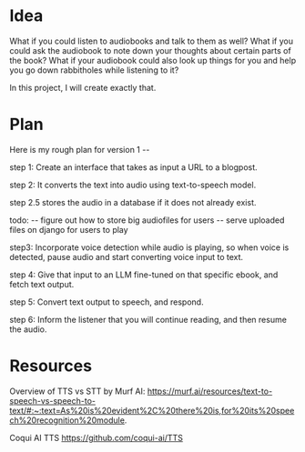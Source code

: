 # Idea

What if you could listen to audiobooks and talk to them as well?
What if you could ask the audiobook to note down your thoughts about certain parts of the book?
What if your audiobook could also look up things for you and help you go down rabbitholes while listening to it?

In this project, I will create exactly that.

# Plan

Here is my rough plan for version 1 --

step 1: Create an interface that takes as input a URL to a blogpost.

step 2: It converts the text into audio using text-to-speech model.

step 2.5 stores the audio in a database if it does not already exist.

todo:
-- figure out how to store big audiofiles for users
-- serve uploaded files on django for users to play

step3: Incorporate voice detection while audio is playing, so when voice is detected, pause audio and start converting voice input to text.

step 4: Give that input to an LLM fine-tuned on that specific ebook, and fetch text output.

step 5: Convert text output to speech, and respond.

step 6: Inform the listener that you will continue reading, and then resume the audio.

# Resources

Overview of TTS vs STT by Murf AI:
https://murf.ai/resources/text-to-speech-vs-speech-to-text/#:~:text=As%20is%20evident%2C%20there%20is,for%20its%20speech%20recognition%20module.

Coqui AI TTS
https://github.com/coqui-ai/TTS
